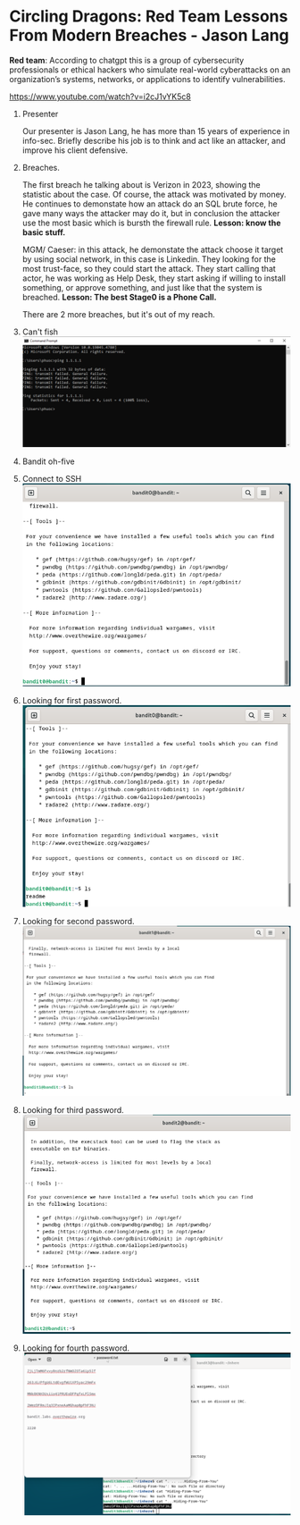 # Circling Dragons: Red Team Lessons From Modern Breaches - Jason Lang

**Red team**: According to chatgpt this is a group of cybersecurity professionals or ethical hackers who simulate real-world cyberattacks on an organization’s systems, networks, or applications to identify vulnerabilities.

https://www.youtube.com/watch?v=i2cJ1vYK5c8

1. Presenter

    Our presenter is Jason Lang, he has more than 15 years of experience in info-sec. Briefly describe his job is to think and act like an attacker, and improve his client defensive.

2. Breaches.

    The first breach he talking about is Verizon in 2023, showing the statistic about the case. Of course, the attack was motivated by money.
    He continues to demonstate how an attack do an SQL brute force, he gave many ways the attacker may do it, but in conclusion the attacker use the most basic which is bursth the firewall rule.
    **Lesson: know the basic stuff.**

    MGM/ Caeser: in this attack, he demonstate the attack choose it target by using social network, in this case is Linkedin. They looking for the most trust-face, so they could start the attack.
    They start calling that actor, he was working as Help Desk, they start asking if willing to install something, or approve something, and just like that the system is breached.
    **Lesson: The best Stage0 is a Phone Call.**

    There are 2 more breaches, but it's out of my reach.


3. Can't fish
![alt Can't fish demo](image.png)
    
4.  Bandit oh-five
1. Connect to SSH
![alt Level 0](image/level-0.PNG)
2. Looking for first password.
![alt Level 0](image/level-1.PNG)
3. Looking for second password.
![alt Level 0](image/level-2.PNG)
4. Looking for third password.
![alt Level 0](image/level-3.PNG)
5. Looking for fourth password.
![alt Level 0](image/level-4.PNG)